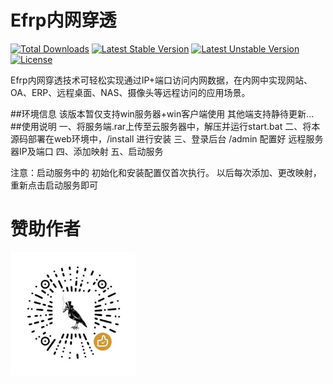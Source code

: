 Efrp内网穿透
===============

[![Total Downloads](https://poser.pugx.org/topthink/think/downloads)](https://packagist.org/packages/ehua/efrp)
[![Latest Stable Version](https://poser.pugx.org/topthink/think/v/stable)](https://packagist.org/packages/ehua/efrp)
[![Latest Unstable Version](https://poser.pugx.org/topthink/think/v/unstable)](https://packagist.org/packages/ehua/efrp)
[![License](https://poser.pugx.org/topthink/think/license)](https://packagist.org/packages/ehua/efrp)

Efrp内网穿透技术可轻松实现通过IP+端口访问内网数据，在内网中实现网站、OA、ERP、远程桌面、NAS、摄像头等远程访问的应用场景。

##环境信息
该版本暂仅支持win服务器+win客户端使用
其他端支持静待更新...
##使用说明
一、将服务端.rar上传至云服务器中，解压并运行start.bat
二、将本源码部署在web环境中，/install 进行安装
三、登录后台 /admin  配置好 远程服务器IP及端口
四、添加映射
五、启动服务

注意：启动服务中的 初始化和安装配置仅首次执行。
以后每次添加、更改映射，重新点击启动服务即可

赞助作者
===============

<img src="/public/ecms/images/wx.jpg" width="200px">

